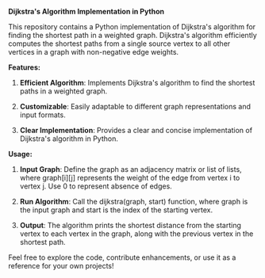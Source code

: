 **Dijkstra's Algorithm Implementation in Python**

This repository contains a Python implementation of Dijkstra's algorithm for finding the shortest path in a weighted graph. Dijkstra's algorithm efficiently computes the shortest paths from a single source vertex to all other vertices in a graph with non-negative edge weights.

**Features:**

1. **Efficient Algorithm**: Implements Dijkstra's algorithm to find the shortest paths in a weighted graph.

2. **Customizable**: Easily adaptable to different graph representations and input formats.

3. **Clear Implementation**: Provides a clear and concise implementation of Dijkstra's algorithm in Python.

**Usage:**

1. **Input Graph**: Define the graph as an adjacency matrix or list of lists, where graph[i][j] represents the weight of the edge from vertex i to vertex j. Use 0 to represent absence of edges.

2. **Run Algorithm**: Call the dijkstra(graph, start) function, where graph is the input graph and start is the index of the starting vertex.

3. **Output**: The algorithm prints the shortest distance from the starting vertex to each vertex in the graph, along with the previous vertex in the shortest path.

Feel free to explore the code, contribute enhancements, or use it as a reference for your own projects!
